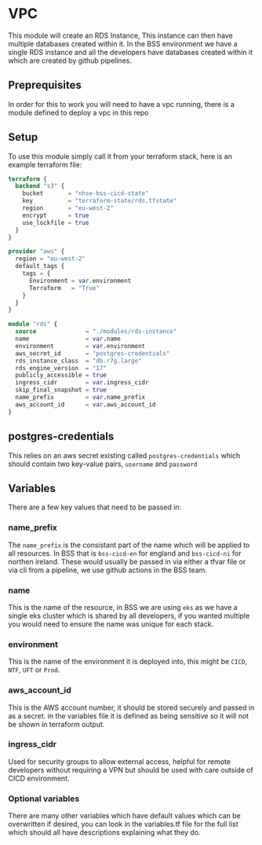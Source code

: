 # VPC

This module will create an RDS Instance, This instance can then have multiple databases created within it. In the BSS environment we have a single RDS instance and all the developers have databases created within it which are created by github pipelines.

## Preprequisites

In order for this to work you will need to have a vpc running, there is a module defined to deploy a vpc in this repo

## Setup

To use this module simply call it from your terraform stack, here is an example terraform file:

```terraform
terraform {
  backend "s3" {
    bucket       = "nhse-bss-cicd-state"
    key          = "terraform-state/rds.tfstate"
    region       = "eu-west-2"
    encrypt      = true
    use_lockfile = true
  }
}

provider "aws" {
  region = "eu-west-2"
  default_tags {
    tags = {
      Environment = var.environment
      Terraform   = "True"
    }
  }
}

module "rds" {
  source              = "./modules/rds-instance"
  name                = var.name
  environment         = var.environment
  aws_secret_id       = "postgres-credentials"
  rds_instance_class  = "db.r7g.large"
  rds_engine_version  = "17"
  publicly_accessible = true
  ingress_cidr        = var.ingress_cidr
  skip_final_snapshot = true
  name_prefix         = var.name_prefix
  aws_account_id      = var.aws_account_id
}
```

## postgres-credentials

This relies on an aws secret existing called `postgres-credentials` which should contain two key-value pairs, `username` and `password`

## Variables

There are a few key values that need to be passed in:

### name_prefix

The `name_prefix` is the consistant part of the name which will be applied to all resources. In BSS that is `bss-cicd-en` for england and `bss-cicd-ni` for northen ireland. These would usually be passed in via either a tfvar file or via cli from a pipeline, we use github actions in the BSS team.

### name

This is the name of the resource, in BSS we are using `eks` as we have a single eks cluster which is shared by all developers, if you wanted multiple you would need to ensure the name was unique for each stack.

### environment

This is the name of the environment it is deployed into, this might be `CICD`, `NTF`, `UFT` or `Prod`.

### aws_account_id

This is the AWS account number, it should be stored securely and passed in as a secret. in the variables file it is defined as being sensitive so it will not be shown in terraform output.

### ingress_cidr

Used for security groups to allow external access, helpful for remote developers without requiring a VPN but should be used with care outside of CICD environment.

### Optional variables

There are many other variables which have default values which can be overwritten if desired, you can look in the variables.tf file for the full list which should all have descriptions explaining what they do.

